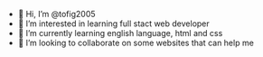 - 👋 Hi, I’m @tofig2005
- 👀 I’m interested in learning full stact web developer
- 🌱 I’m currently learning english language, html and css
- 💞️ I’m looking to collaborate on some websites that can help me
